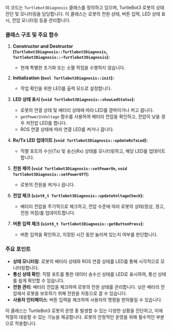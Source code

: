 이 코드는 `Turtlebot3Diagnosis` 클래스를 정의하고 있으며, TurtleBot3 로봇의 상태 진단 및 모니터링을 담당합니다. 이 클래스는 로봇의 전원 상태, 버튼 입력, LED 상태 표시, 전압 모니터링 등을 관리합니다.

### 클래스 구조 및 주요 함수

1. **Constructor and Destructor (`Turtlebot3Diagnosis::Turtlebot3Diagnosis`, `Turtlebot3Diagnosis::~Turtlebot3Diagnosis`):**
   - 현재 특별한 초기화 또는 소멸 작업을 수행하지 않습니다.

2. **Initialization (`bool Turtlebot3Diagnosis::init`):**
   - 작업 확인을 위한 LED를 출력 모드로 설정합니다.

3. **LED 상태 표시 (`void Turtlebot3Diagnosis::showLedStatus`):**
   - 로봇의 연결 상태 및 배터리 상태에 따라 LED를 깜박이거나 켜고 끕니다.
   - `getPowerInVoltage` 함수를 사용하여 배터리 전압을 확인하고, 전압이 낮을 경우 저전압 LED를 켭니다.
   - ROS 연결 상태에 따라 연결 LED를 켜거나 끕니다.

4. **Rx/Tx LED 업데이트 (`void Turtlebot3Diagnosis::updateRxTxLed`):**
   - 직렬 포트의 수신(Tx) 및 송신(Rx) 상태를 모니터링하고, 해당 LED를 업데이트합니다.

5. **전원 제어 (`void Turtlebot3Diagnosis::setPowerOn`, `void Turtlebot3Diagnosis::setPowerOff`):**
   - 로봇의 전원을 켜거나 끕니다.

6. **전압 체크 (`uint8_t Turtlebot3Diagnosis::updateVoltageCheck`):**
   - 배터리 전압을 주기적으로 체크하고, 전압 수준에 따라 로봇의 상태(정상, 경고, 전원 꺼짐)를 업데이트합니다.

7. **버튼 입력 체크 (`uint8_t Turtlebot3Diagnosis::getButtonPress`):**
   - 버튼 입력을 확인하고, 지정된 시간 동안 눌러져 있는지 여부를 판단합니다.

### 주요 포인트

- **상태 모니터링**: 로봇의 배터리 상태와 ROS 연결 상태를 LED를 통해 시각적으로 모니터링합니다.
- **통신 상태 확인**: 직렬 포트를 통한 데이터 송수신 상태를 LED로 표시하여, 통신 상태를 쉽게 확인할 수 있습니다.
- **전원 관리**: 배터리 전압을 체크하여 로봇의 전원 상태를 관리합니다. 낮은 배터리 전압에서 로봇을 보호하기 위해 전원을 자동으로 끌 수 있습니다.
- **사용자 인터페이스**: 버튼 입력을 체크하여 사용자의 명령을 받아들일 수 있습니다.

이 클래스는 TurtleBot3 로봇의 운영 중 발생할 수 있는 다양한 상황을 진단하고, 이에 적절히 대응할 수 있는 기능을 제공합니다. 로봇의 안정적인 운영을 위해 필수적인 부분으로 작용합니다.
